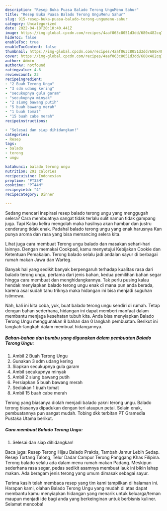 ```yaml
---
description: "Resep Buka Puasa Balado Terong UnguMenu Sahur"
title: "Resep Buka Puasa Balado Terong UnguMenu Sahur"
slug: 915-resep-buka-puasa-balado-terong-ungumenu-sahur
category: Uncategorized
date: 2022-04-18T20:10:40.441Z
image: https://img-global.cpcdn.com/recipes/4aaf063c8051d3dd/680x482cq70/balado-terong-ungu-foto-resep-utama.jpg
hideToc: false
enableToc: true
enableTocContent: false
thumbnail: https://img-global.cpcdn.com/recipes/4aaf063c8051d3dd/680x482cq70/balado-terong-ungu-foto-resep-utama.jpg
cover: https://img-global.cpcdn.com/recipes/4aaf063c8051d3dd/680x482cq70/balado-terong-ungu-foto-resep-utama.jpg
author: Admin
authorAv: notfound
ratingvalue: 4.6
reviewcount: 23
recipeingredient:
- "2 Buah Terong Ungu"
- "3 sdm udang kering"
- "secukupnya gula garam"
- "secukupnya minyak"
- "2 siung bawang putih"
- "5 buah bawang merah"
- "1 buah tomat"
- "15 buah cabe merah"
recipeinstructions:

- "Selesai dan siap dihidangkan!"
categories:
- Resep
tags:
- balado
- terong
- ungu

katakunci: balado terong ungu 
nutrition: 291 calories
recipecuisine: Indonesian
preptime: "PT33M"
cooktime: "PT44M"
recipeyield: "4"
recipecategory: Dinner

---
```



Sedang mencari inspirasi resep balado terong ungu yang menggugah selera? Cara membuatnya sangat tidak terlalu sulit namun tidak gampang juga. Tapi Kalau keliru mengolah maka hasilnya akan hambar dan justru cenderung tidak enak. Padahal balado terong ungu yang enak harusnya Kan punya aroma dan rasa yang bisa memancing selera kita.


Lihat juga cara membuat Terong ungu balado dan masakan sehari-hari lainnya. Dengan memakai Cookpad, kamu menyetujui Kebijakan Cookie dan Ketentuan Pemakaian. Terong balado selalu jadi andalan sayur di berbagai rumah makan Jawa dan Warteg.

Banyak hal yang sedikit banyak berpengaruh terhadap kualitas rasa dari balado terong ungu, pertama dari jenis bahan, kedua pemilihan bahan segar hingga cara membuat dan menghidangkannya. Tak perlu pusing kalau hendak menyiapkan balado terong ungu enak di mana pun anda berada, karena asal sudah tahu triknya maka hidangan ini bisa menjadi suguhan istimewa.


Nah, kali ini kita coba, yuk, buat balado terong ungu sendiri di rumah. Tetap dengan bahan sederhana, hidangan ini dapat memberi manfaat dalam membantu menjaga kesehatan tubuh kita. Anda bisa menyiapkan Balado Terong Ungu menggunakan 8 bahan dan 0 langkah pembuatan. Berikut ini langkah-langkah dalam membuat hidangannya.

<!--inarticleads1-->

##### Bahan-bahan dan bumbu yang digunakan dalam pembuatan Balado Terong Ungu:

1. Ambil 2 Buah Terong Ungu
1. Gunakan 3 sdm udang kering
1. Siapkan secukupnya gula garam
1. Ambil secukupnya minyak
1. Ambil 2 siung bawang putih
1. Persiapkan 5 buah bawang merah
1. Sediakan 1 buah tomat
1. Ambil 15 buah cabe merah


Terong yang biasanya diolah menjadi balado yakni terong ungu. Balado terong biasanya dipadukan dengan teri ataupun petai. Selain enak, pembuatannya pun sangat mudah. Tobing dkk terbitan PT Gramedia Pustaka Utama berikut. 

<!--inarticleads2-->

##### Cara membuat Balado Terong Ungu:


1. Selesai dan siap dihidangkan!

Baca juga: Resep Terong Hijau Balado Praktis, Tambah Jamur Lebih Sedap. Resep Tortang Talong, Telur Dadar Campur Terong Panggang Khas Filipina. Terong balado selalu ada dalam menu rumah makan Padang. Meskipun sederhana rasa segar, pedas sedikit asamnya membuat lauk ini bikin lahap makan. Ada beragam jenis terong yang umum dimasak sebagai sayur. 

Terima kasih telah membaca resep yang tim kami tampilkan di halaman ini. Harapan kami, olahan Balado Terong Ungu yang mudah di atas dapat membantu kamu menyiapkan hidangan yang menarik untuk keluarga/teman maupun menjadi ide bagi anda yang berkeinginan untuk berbisnis kuliner. Selamat mencoba!

